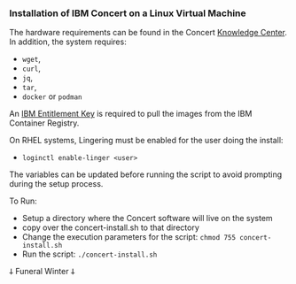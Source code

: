 ### Installation of IBM Concert on a Linux Virtual Machine

The hardware requirements can be found in the Concert [Knowledge Center](https://www.ibm.com/docs/en/concert?topic=vm-installing-concert-software).  In addition, the system requires:
- `wget`, 
- `curl`, 
- `jq`, 
- `tar`,
- `docker` or `podman`


An [IBM Entitlement Key](https://myibm.ibm.com/products-services/containerlibrary) is required to pull the images from the IBM Container Registry.

On RHEL systems, Lingering must be enabled for the user doing the install:
- `loginctl enable-linger <user>`
  
The variables can be updated before running the script to avoid prompting during the setup process.

To Run:
-  Setup a directory where the Concert software will live on the system
-  copy over the concert-install.sh to that directory
-  Change the execution parameters for the script: `chmod 755 concert-install.sh`
-  Run the script: `./concert-install.sh`

𐕣 Funeral Winter 𐕣
